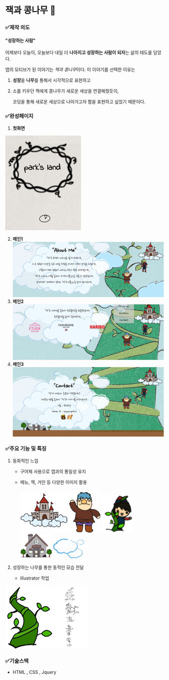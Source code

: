 # 잭과 콩나무 🌱  

### ✅제작 의도   
#### "성장하는 사람"   
 어제보다 오늘이, 오늘보다 내일 더 **나아지고 성장하는 사람이 되자**는 삶의 태도를 담았다.   

앱의 모티브가 된 이야기는 *잭과 콩나무*이다. 이 이야기를 선택한 이유는
1) **성장**을 **나무**를 통해서 시각적으로 표현하고   
2)  소를 키우던 잭에게 콩나무가 새로운 세상을 연결해줬듯이,   

    코딩을 통해 새로운 세상으로 나아가고자 함을 표현하고 싶었기 때문이다.   

###  ✅완성페이지   
1. **첫화면**

 <img src="image.png" height="300px"/>

2. **메인1**
![메인1](./img/readmeImg/page1.JPG)
3. **메인2**
![메인1](./img/readmeImg/page2.JPG)
4. **메인3**
![메인1](./img/readmeImg/page3.JPG)   

### ✅주요 기능 및 특징   
1. 동화적인 느낌     
   * 구어체 사용으로 앱과의 통일성 유지   
   * 메뉴, 잭, 거인 등 다양한 이미지 활용   

     <img src="./img/menu_ca_01.png" width="150px"/>
     <img src="./img/monster.gif" width="100px"/>
     <img src="./img/mo_ja_5.png" width="100px">   
     <img src="./img/house_01.png" width="100px">   
     <img src="./img/mouse_3.png" width="100px">   

2. 성장하는 나무를 통한 동적인 모습 전달   
   * Illustrator 작업  
 <img src="./img/mo_tree.png" height="200px"/>
<img src="./img/readmeImg/tree.JPG" height="200px"/> 


  ### ✅기술스택   
  * HTML , CSS , Jquery